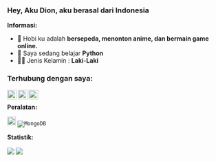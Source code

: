 ### Hey, Aku Dion, aku berasal dari Indonesia

 **Informasi:**

- 🔭 Hobi ku adalah **bersepeda, menonton anime, dan bermain game online.**
- 🌱 Saya sedang belajar  **Python**
- 👨‍💻 Jenis Kelamin :  **Laki-Laki** 

### Terhubung dengan saya:
[<img align="left" alt="Dion | Telegram" width="22px" src="https://cdn.jsdelivr.net/npm/simple-icons@v3/icons/telegram.svg" />][telegram]
[<img align="left" alt="Dion | Instagram" width="22px" src="https://cdn.jsdelivr.net/npm/simple-icons@v3/icons/instagram.svg" />][instagram]
[<img align="left" alt="Dion | Twitter" width="22px" src="https://cdn.jsdelivr.net/npm/simple-icons@v3/icons/twitter.svg" />][twitter]
<br />


[telegram]: https://t.me/xflzu
[instagram]: https://instagram.com/SeorangDion
[twitter]: https:twitter.com/SeorangDion

**Peralatan:**  


<code><img height="20" src="https://img.shields.io/badge/-Heroku-430098?style=flat-square&logo=heroku&logoColor=white" /></code>
<code><img alt="MongoDB" src="https://img.shields.io/badge/-MongoDB-13aa52?style=flat-square&logo=mongodb&logoColor=white" /></code>


**Statistik:**  

<img align="center" src="https://github-readme-stats.vercel.app/api?username=SeorangDion&bg_color=30,e96443,904e95&title_color=fff&text_color=fff&count_private=true">
<img align="center" src="https://github-readme-stats.vercel.app/api/top-langs/?username=SeorangDion&bg_color=30,e96443,904e95&title_color=fff&text_color=fff&count_private=true">

